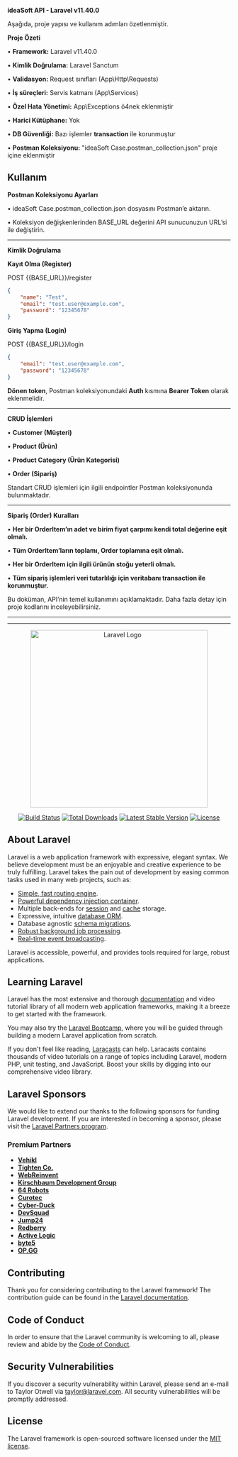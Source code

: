 **ideaSoft API - Laravel v11.40.0**

Aşağıda, proje yapısı ve kullanım adımları özetlenmiştir.



**Proje Özeti**

• **Framework:** Laravel v11.40.0

• **Kimlik Doğrulama:** Laravel Sanctum

• **Validasyon:** Request sınıfları (App\Http\Requests)

• **İş süreçleri:** Servis katmanı (App\Services)

• **Özel Hata Yönetimi:** App\Exceptions ö4nek eklenmiştir

• **Harici Kütüphane:** Yok

• **DB Güvenliği:** Bazı işlemler **transaction** ile korunmuştur

• **Postman Koleksiyonu:** "ideaSoft Case.postman_collection.json" proje içine eklenmiştir



## Kullanım

**Postman Koleksiyonu Ayarları**

• ideaSoft Case.postman_collection.json dosyasını Postman’e aktarın.

• Koleksiyon değişkenlerinden BASE_URL değerini API sunucunuzun URL’si ile değiştirin.

---

**Kimlik Doğrulama**



**Kayıt Olma (Register)**



POST {{BASE_URL}}/register


```json
{
    "name": "Test",
    "email": "test.user@example.com",
    "password": "12345678"
}
```


**Giriş Yapma (Login)**



POST {{BASE_URL}}/login


```json
{
    "email": "test.user@example.com",
    "password": "12345678"
}
```


**Dönen token**, Postman koleksiyonundaki **Auth** kısmına **Bearer Token** olarak eklenmelidir.

---

**CRUD İşlemleri**

• **Customer (Müşteri)**

• **Product (Ürün)**

• **Product Category (Ürün Kategorisi)**

• **Order (Sipariş)**



Standart CRUD işlemleri için ilgili endpointler Postman koleksiyonunda bulunmaktadır.

---

**Sipariş (Order) Kuralları**

• **Her bir OrderItem’ın adet ve birim fiyat çarpımı kendi total değerine eşit olmalı.**

• **Tüm OrderItem’ların toplamı, Order toplamına eşit olmalı.**

• **Her bir OrderItem için ilgili ürünün stoğu yeterli olmalı.**

• **Tüm sipariş işlemleri veri tutarlılığı için veritabanı transaction ile korunmuştur.**



Bu doküman, API’nin temel kullanımını açıklamaktadır. Daha fazla detay için proje kodlarını inceleyebilirsiniz.


---
---





<p align="center"><a href="https://laravel.com" target="_blank"><img src="https://raw.githubusercontent.com/laravel/art/master/logo-lockup/5%20SVG/2%20CMYK/1%20Full%20Color/laravel-logolockup-cmyk-red.svg" width="400" alt="Laravel Logo"></a></p>

<p align="center">
<a href="https://github.com/laravel/framework/actions"><img src="https://github.com/laravel/framework/workflows/tests/badge.svg" alt="Build Status"></a>
<a href="https://packagist.org/packages/laravel/framework"><img src="https://img.shields.io/packagist/dt/laravel/framework" alt="Total Downloads"></a>
<a href="https://packagist.org/packages/laravel/framework"><img src="https://img.shields.io/packagist/v/laravel/framework" alt="Latest Stable Version"></a>
<a href="https://packagist.org/packages/laravel/framework"><img src="https://img.shields.io/packagist/l/laravel/framework" alt="License"></a>
</p>

## About Laravel

Laravel is a web application framework with expressive, elegant syntax. We believe development must be an enjoyable and creative experience to be truly fulfilling. Laravel takes the pain out of development by easing common tasks used in many web projects, such as:

- [Simple, fast routing engine](https://laravel.com/docs/routing).
- [Powerful dependency injection container](https://laravel.com/docs/container).
- Multiple back-ends for [session](https://laravel.com/docs/session) and [cache](https://laravel.com/docs/cache) storage.
- Expressive, intuitive [database ORM](https://laravel.com/docs/eloquent).
- Database agnostic [schema migrations](https://laravel.com/docs/migrations).
- [Robust background job processing](https://laravel.com/docs/queues).
- [Real-time event broadcasting](https://laravel.com/docs/broadcasting).

Laravel is accessible, powerful, and provides tools required for large, robust applications.

## Learning Laravel

Laravel has the most extensive and thorough [documentation](https://laravel.com/docs) and video tutorial library of all modern web application frameworks, making it a breeze to get started with the framework.

You may also try the [Laravel Bootcamp](https://bootcamp.laravel.com), where you will be guided through building a modern Laravel application from scratch.

If you don't feel like reading, [Laracasts](https://laracasts.com) can help. Laracasts contains thousands of video tutorials on a range of topics including Laravel, modern PHP, unit testing, and JavaScript. Boost your skills by digging into our comprehensive video library.

## Laravel Sponsors

We would like to extend our thanks to the following sponsors for funding Laravel development. If you are interested in becoming a sponsor, please visit the [Laravel Partners program](https://partners.laravel.com).

### Premium Partners

- **[Vehikl](https://vehikl.com/)**
- **[Tighten Co.](https://tighten.co)**
- **[WebReinvent](https://webreinvent.com/)**
- **[Kirschbaum Development Group](https://kirschbaumdevelopment.com)**
- **[64 Robots](https://64robots.com)**
- **[Curotec](https://www.curotec.com/services/technologies/laravel/)**
- **[Cyber-Duck](https://cyber-duck.co.uk)**
- **[DevSquad](https://devsquad.com/hire-laravel-developers)**
- **[Jump24](https://jump24.co.uk)**
- **[Redberry](https://redberry.international/laravel/)**
- **[Active Logic](https://activelogic.com)**
- **[byte5](https://byte5.de)**
- **[OP.GG](https://op.gg)**

## Contributing

Thank you for considering contributing to the Laravel framework! The contribution guide can be found in the [Laravel documentation](https://laravel.com/docs/contributions).

## Code of Conduct

In order to ensure that the Laravel community is welcoming to all, please review and abide by the [Code of Conduct](https://laravel.com/docs/contributions#code-of-conduct).

## Security Vulnerabilities

If you discover a security vulnerability within Laravel, please send an e-mail to Taylor Otwell via [taylor@laravel.com](mailto:taylor@laravel.com). All security vulnerabilities will be promptly addressed.

## License

The Laravel framework is open-sourced software licensed under the [MIT license](https://opensource.org/licenses/MIT).
